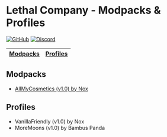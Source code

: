 # Lethal Company - Modpacks & Profiles

[![GitHub](https://img.shields.io/github/license/ApyroNox/LethalCompanyCollection?color=orange&style=for-the-badge)](https://github.com/ApyroNox/LethalCompanyCollection)
[![Discord](https://img.shields.io/discord/1185408374511239208?label=Lethal%20Company%20-%20Deutschland&style=for-the-badge)](https://discord.com/invite/9FwJXPJs)

| [Modpacks](#modpacks) | [Profiles](#profiles) |
|---|---|

## Modpacks
- [AllMyCosmetics (v1.0) by Nox](Modpacks/AllMyCosmetics)

## Profiles
- VanillaFriendly (v1.0) by Nox
- MoreMoons (v1.0) by Bambus Panda
